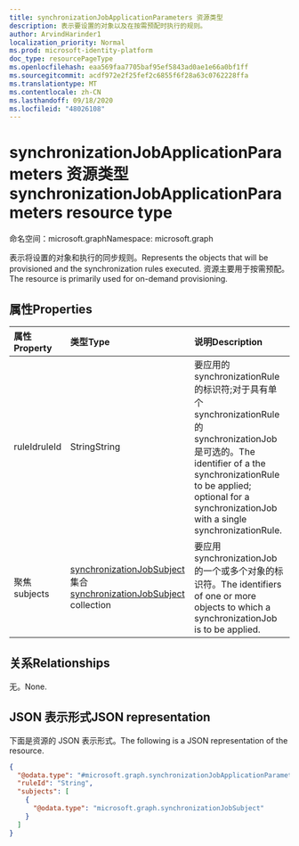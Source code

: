 ```yaml
---
title: synchronizationJobApplicationParameters 资源类型
description: 表示要设置的对象以及在按需预配时执行的规则。
author: ArvindHarinder1
localization_priority: Normal
ms.prod: microsoft-identity-platform
doc_type: resourcePageType
ms.openlocfilehash: eaa569faa7705baf95ef5843ad0ae1e66a0bf1ff
ms.sourcegitcommit: acdf972e2f25fef2c6855f6f28a63c0762228ffa
ms.translationtype: MT
ms.contentlocale: zh-CN
ms.lasthandoff: 09/18/2020
ms.locfileid: "48026108"
---
```

# <a name="synchronizationjobapplicationparameters-resource-type"></a><span data-ttu-id="1b167-103">synchronizationJobApplicationParameters 资源类型</span><span class="sxs-lookup"><span data-stu-id="1b167-103">synchronizationJobApplicationParameters resource type</span></span>

<span data-ttu-id="1b167-104">命名空间：microsoft.graph</span><span class="sxs-lookup"><span data-stu-id="1b167-104">Namespace: microsoft.graph</span></span>

<span data-ttu-id="1b167-105">表示将设置的对象和执行的同步规则。</span><span class="sxs-lookup"><span data-stu-id="1b167-105">Represents the objects that will be provisioned and the synchronization rules executed.</span></span> <span data-ttu-id="1b167-106">资源主要用于按需预配。</span><span class="sxs-lookup"><span data-stu-id="1b167-106">The resource is primarily used for on-demand provisioning.</span></span> 

## <a name="properties"></a><span data-ttu-id="1b167-107">属性</span><span class="sxs-lookup"><span data-stu-id="1b167-107">Properties</span></span>
|<span data-ttu-id="1b167-108">属性</span><span class="sxs-lookup"><span data-stu-id="1b167-108">Property</span></span>|<span data-ttu-id="1b167-109">类型</span><span class="sxs-lookup"><span data-stu-id="1b167-109">Type</span></span>|<span data-ttu-id="1b167-110">说明</span><span class="sxs-lookup"><span data-stu-id="1b167-110">Description</span></span>|
|:---|:---|:---|
|<span data-ttu-id="1b167-111">ruleId</span><span class="sxs-lookup"><span data-stu-id="1b167-111">ruleId</span></span>|<span data-ttu-id="1b167-112">String</span><span class="sxs-lookup"><span data-stu-id="1b167-112">String</span></span>|<span data-ttu-id="1b167-113">要应用的 synchronizationRule 的标识符;对于具有单个 synchronizationRule 的 synchronizationJob 是可选的。</span><span class="sxs-lookup"><span data-stu-id="1b167-113">The identifier of a the synchronizationRule to be applied; optional for a synchronizationJob with a single synchronizationRule.</span></span>|
|<span data-ttu-id="1b167-114">聚焦</span><span class="sxs-lookup"><span data-stu-id="1b167-114">subjects</span></span>|<span data-ttu-id="1b167-115">[synchronizationJobSubject](../resources/synchronization-synchronizationjobsubject.md) 集合</span><span class="sxs-lookup"><span data-stu-id="1b167-115">[synchronizationJobSubject](../resources/synchronization-synchronizationjobsubject.md) collection</span></span>|<span data-ttu-id="1b167-116">要应用 synchronizationJob 的一个或多个对象的标识符。</span><span class="sxs-lookup"><span data-stu-id="1b167-116">The identifiers of one or more objects to which a synchronizationJob is to be applied.</span></span>|

## <a name="relationships"></a><span data-ttu-id="1b167-117">关系</span><span class="sxs-lookup"><span data-stu-id="1b167-117">Relationships</span></span>
<span data-ttu-id="1b167-118">无。</span><span class="sxs-lookup"><span data-stu-id="1b167-118">None.</span></span>

## <a name="json-representation"></a><span data-ttu-id="1b167-119">JSON 表示形式</span><span class="sxs-lookup"><span data-stu-id="1b167-119">JSON representation</span></span>
<span data-ttu-id="1b167-120">下面是资源的 JSON 表示形式。</span><span class="sxs-lookup"><span data-stu-id="1b167-120">The following is a JSON representation of the resource.</span></span>
<!-- {
  "blockType": "resource",
  "@odata.type": "microsoft.graph.synchronizationJobApplicationParameters"
}
-->
``` json
{
  "@odata.type": "#microsoft.graph.synchronizationJobApplicationParameters",
  "ruleId": "String",
  "subjects": [
    {
      "@odata.type": "microsoft.graph.synchronizationJobSubject"
    }
  ]
}
```


